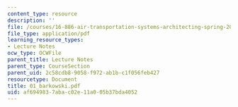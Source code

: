 ```yaml
---
content_type: resource
description: ''
file: /courses/16-886-air-transportation-systems-architecting-spring-2004/af6949837abac02e11a005b37bda4052_01_barkowski.pdf
file_type: application/pdf
learning_resource_types:
- Lecture Notes
ocw_type: OCWFile
parent_title: Lecture Notes
parent_type: CourseSection
parent_uid: 2c58cdb8-9058-f972-ab1b-c1f056feb427
resourcetype: Document
title: 01_barkowski.pdf
uid: af694983-7aba-c02e-11a0-05b37bda4052
---
```

